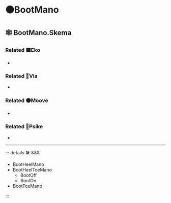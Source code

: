 # 🟠<mooves>BootMano</mooves>

## 🕸 BootMano.Skema

### Related 🟩<ekos>Eko</ekos>

-

### Related 🔻<via>Via</via>

-

### Related 🟠<mooves>Moove</mooves>

-

### Related 💜<psike>Psike</psike>

-

---

<!-- =================================================== -->
<!-- =================================================== -->
<!-- =================================================== -->
<!-- =================================================== -->
<!-- =================================================== -->
::: details 🛠 <dev>&&&</dev>

- BootHeelMano
- BootHeelToeMano
    - BootOff
    - BootOn
- BootToeMano

:::
